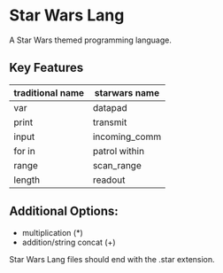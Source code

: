 # Star Wars Lang

A Star Wars themed programming language.

## Key Features
traditional name | starwars name
------- | -------
var | datapad
print | transmit
input | incoming_comm
for in | patrol within
range | scan_range
length | readout

## Additional Options:
- multiplication (*)
- addition/string concat (+)

Star Wars Lang files should end with the .star extension.
